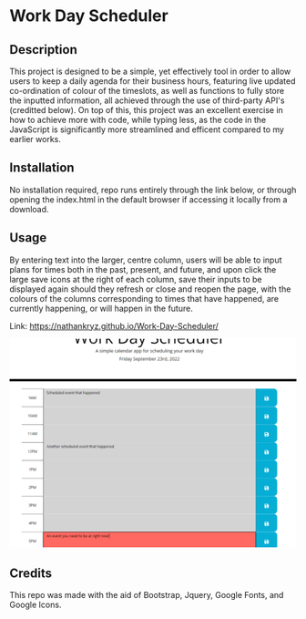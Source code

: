 # Work Day Scheduler

## Description

This project is designed to be a simple, yet effectively tool in order to allow users to keep a daily agenda for their business hours, featuring live updated co-ordination
of colour of the timeslots, as well as functions to fully store the inputted information, all achieved through the use of third-party API's (creditted below). On top of
this, this project was an excellent exercise in how to achieve more with code, while typing less, as the code in the JavaScript is significantly more streamlined and
efficent compared to my earlier works.


## Installation

No installation required, repo runs entirely through the link below, or through opening the index.html in the default browser if accessing it locally from a download.

## Usage

By entering text into the larger, centre column, users will be able to input plans for times both in the past, present, and future, and upon click the large save icons
at the right of each column, save their inputs to be displayed again should they refresh or close and reopen the page, with the colours of the columns corresponding to times
that have happened, are currently happening, or will happen in the future.

Link: https://nathankryz.github.io/Work-Day-Scheduler/

![alt text](work-day-scheduler-screenshot.png)


## Credits

This repo was made with the aid of Bootstrap, Jquery, Google Fonts, and Google Icons.

